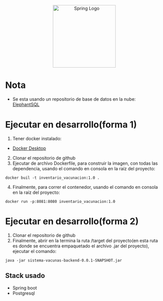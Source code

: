 <p align="center">
  <a href="https://spring.io/" target="blank"><img src="https://spring.io/images/spring-logo-9146a4d3298760c2e7e49595184e1975.svg" width="200" alt="Spring Logo" /></a>
</p>

<!-- estas instrucciones permitira que otro desarrollador puedan ejecutar -->
# Nota
* Se esta usando un repositorio de base de datos en la nube: [ElephantSQL](https://www.elephantsql.com/)


# Ejecutar en desarrollo(forma 1)
1. Tener docker instalado:
* [Docker Desktop](https://www.docker.com/get-started)
2. Clonar el repositorio de github
3. Ejecutar de archivo Dockerfile, para construir la imagen, con todas las dependencia, usando el comando en consola en la raíz del proyecto:
```
docker buil -t inventario_vacunacion:1.0 .
```
4. Finalmente, para correr el contenedor, usando el comando en consola en la raíz del proyecto:
```
docker run -p:8081:8080 inventario_vacunacion:1.0
```
# Ejecutar en desarrollo(forma 2)
1. Clonar el repositorio de github
2. Finalmente, abrir en la termina la ruta /target del proyecto(en esta ruta es donde se encuentra empaquetado el archivo .jar del proyecto), ejecutar el comando:
```
java -jar sistema-vacunas-backend-0.0.1-SNAPSHOT.jar
```
## Stack usado
* Spring boot
* Postgresql